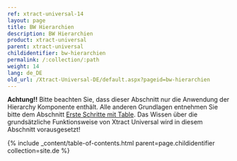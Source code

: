```yaml
---
ref: xtract-universal-14
layout: page
title: BW Hierarchien
description: BW Hierarchien
product: xtract-universal
parent: xtract-universal
childidentifier: bw-hierarchien
permalink: /:collection/:path
weight: 14
lang: de_DE
old_url: /Xtract-Universal-DE/default.aspx?pageid=bw-hierarchien
---
```


**Achtung!!** Bitte beachten Sie, dass dieser Abschnitt nur die Anwendung der Hierarchy Komponente enthält. Alle anderen Grundlagen entnehmen Sie bitte dem Abschnitt [Erste Schritte mit Table](./erste-schritte-mit-xtract-table). Das Wissen über die grundsätzliche Funktionsweise von Xtract Universal wird in diesem Abschnitt vorausgesetzt!

{% include _content/table-of-contents.html parent=page.childidentifier collection=site.de %}